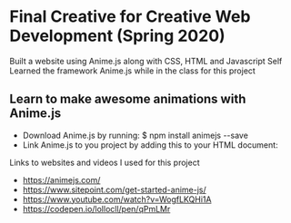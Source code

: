 # Final Creative for Creative Web Development (Spring 2020)
 Built a website using Anime.js along with CSS, HTML and Javascript
 Self Learned the framework Anime.js while in the class for this project

## Learn to make awesome animations with Anime.js

* Download Anime.js by running: $ npm install animejs --save
* Link Anime.js to you project by adding this to your HTML document: <script src="https://cdn.jsdelivr.net/npm/animejs@3.0.1/lib/anime.min.js"></script>


Links to websites and videos I used for this project
* https://animejs.com/
* https://www.sitepoint.com/get-started-anime-js/
* https://www.youtube.com/watch?v=WogfLKQHi1A
* https://codepen.io/lollocll/pen/qPmLMr
